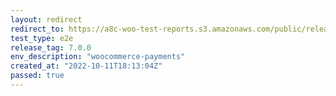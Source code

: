 ```yaml
---
layout: redirect
redirect_to: https://a8c-woo-test-reports.s3.amazonaws.com/public/release/7.0.0/woocommerce-payments/e2e/index.html
test_type: e2e
release_tag: 7.0.0
env_description: "woocommerce-payments"
created_at: "2022-10-11T18:13:04Z"
passed: true
---
```

